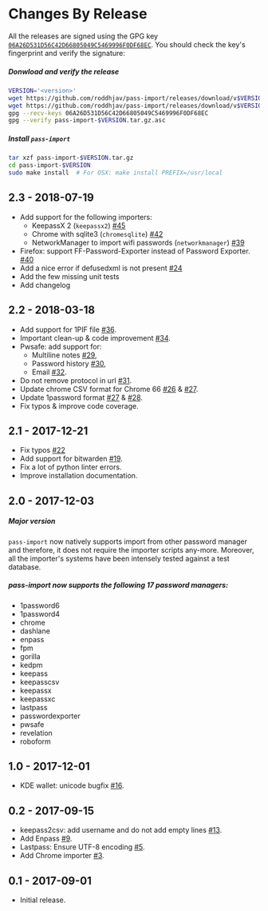 # Changes By Release

All the releases are signed using the GPG key
[`06A26D531D56C42D66805049C5469996F0DF68EC`](https://pujol.io/keys/). You should
check the key's fingerprint and verify the signature:

##### Donwload and verify the release
```sh
VERSION='<version>'
wget https://github.com/roddhjav/pass-import/releases/download/v$VERSION/pass-import-$VERSION.tar.gz.asc
wget https://github.com/roddhjav/pass-import/releases/download/v$VERSION/pass-import-$VERSION.tar.gz
gpg --recv-keys 06A26D531D56C42D66805049C5469996F0DF68EC
gpg --verify pass-import-$VERSION.tar.gz.asc
```

##### Install `pass-import`
```sh
tar xzf pass-import-$VERSION.tar.gz
cd pass-import-$VERSION
sudo make install  # For OSX: make install PREFIX=/usr/local
```

## 2.3 - 2018-07-19

* Add support for the following importers:
  - KeepassX 2 (`keepassx2`) [#45](https://github.com/roddhjav/pass-import/issues/45)
  - Chrome with sqlite3 (`chromesqlite`) [#42](https://github.com/roddhjav/pass-import/issues/42)
  - NetworkManager to import wifi passwords (`networkmanager`) [#39](https://github.com/roddhjav/pass-import/pull/39)
* Firefox: support FF-Password-Exporter instead of Password Exporter. [#40](https://github.com/roddhjav/pass-import/issues/40)
* Add a nice error if defusedxml is not present [#24](https://github.com/roddhjav/pass-import/issues/24)
* Add the few missing unit tests
* Add changelog

## 2.2 - 2018-03-18

* Add support for 1PIF file [#36](https://github.com/roddhjav/pass-import/pull/36).
* Important clean-up & code improvement [#34](https://github.com/roddhjav/pass-import/pull/34).
* Pwsafe: add support for:
  - Multiline notes [#29](https://github.com/roddhjav/pass-import/pull/29),
  - Password history [#30](https://github.com/roddhjav/pass-import/pull/30),
  - Email [#32](https://github.com/roddhjav/pass-import/pull/32).
* Do not remove protocol in url [#31](https://github.com/roddhjav/pass-import/pull/31).
* Update chrome CSV format for Chrome 66 [#26](https://github.com/roddhjav/pass-import/pull/26) & [#27](https://github.com/roddhjav/pass-import/pull/27).
* Update 1password format [#27](https://github.com/roddhjav/pass-import/pull/27) & [#28](https://github.com/roddhjav/pass-import/pull/28).
* Fix typos & improve code coverage.

## 2.1 - 2017-12-21

* Fix typos [#22](https://github.com/roddhjav/pass-import/pull/22)
* Add support for bitwarden [#19](https://github.com/roddhjav/pass-import/pull/19).
* Fix a lot of python linter errors.
* Improve installation documentation.

## 2.0 - 2017-12-03

##### Major version
`pass-import` now natively supports import from other password manager and
therefore, it does not require the importer scripts any-more. Moreover, all the
importer's systems have been intensely tested against a test database.

##### pass-import now supports the following 17 password managers:
* 1password6
* 1password4
* chrome
* dashlane
* enpass
* fpm
* gorilla
* kedpm
* keepass
* keepasscsv
* keepassx
* keepassxc
* lastpass
* passwordexporter
* pwsafe
* revelation
* roboform

## 1.0 - 2017-12-01

* KDE wallet: unicode bugfix [#16](https://github.com/roddhjav/pass-import/pull/16).

## 0.2 - 2017-09-15

* keepass2csv: add username and do not add empty lines [#13](https://github.com/roddhjav/pass-import/pull/13).
* Add Enpass [#9](https://github.com/roddhjav/pass-import/pull/9).
* Lastpass: Ensure UTF-8 encoding [#5](https://github.com/roddhjav/pass-import/pull/5).
* Add Chrome importer [#3](https://github.com/roddhjav/pass-import/pull/3).

## 0.1 - 2017-09-01

* Initial release.
